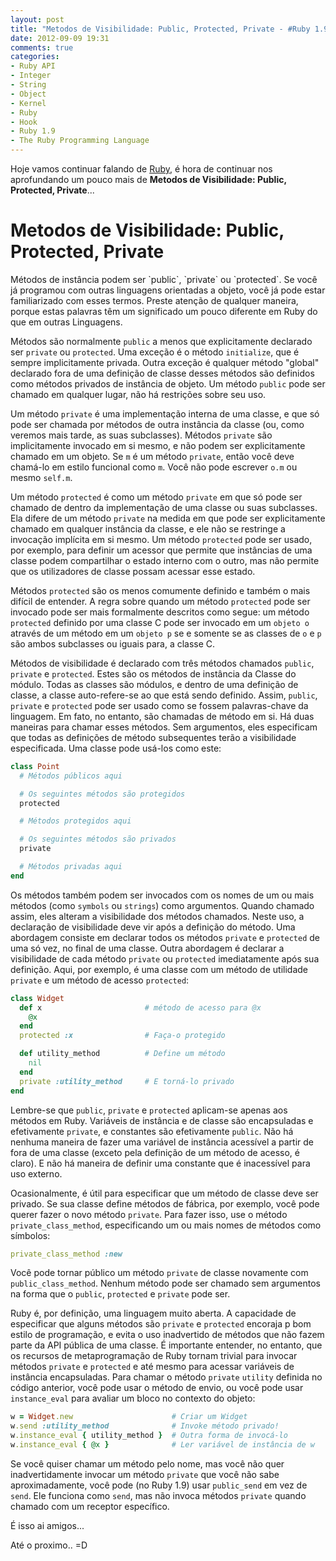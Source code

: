 ```yaml
---
layout: post
title: "Metodos de Visibilidade: Public, Protected, Private - #Ruby 1.9"
date: 2012-09-09 19:31
comments: true
categories: 
- Ruby API
- Integer
- String
- Object
- Kernel
- Ruby
- Hook
- Ruby 1.9
- The Ruby Programming Language
---
```


<p>Hoje vamos continuar falando de <a href="http://www.ruby-doc.org/core-1.9.2/">Ruby</a>, é hora de continuar nos aprofundando um pouco mais de
<b>Metodos de Visibilidade: Public, Protected, Private</b>...</p>

<h1>Metodos de Visibilidade: Public, Protected, Private</h1>
<!-- more -->
Métodos de instância podem ser `public`, `private` ou `protected`. Se você já programou com outras linguagens orientadas a objeto, você já pode estar
familiarizado com esses termos. Preste atenção de qualquer maneira, porque estas palavras têm um significado um pouco diferente em Ruby do que em
outras Linguagens.

Métodos são normalmente `public` a menos que explicitamente declarado ser `private` ou `protected`. Uma exceção é o método `initialize`, que é sempre
implicitamente privada. Outra exceção é qualquer método "global" declarado fora de uma definição de classe desses métodos são definidos como métodos 
privados de instância de objeto. Um método `public` pode ser chamado em qualquer lugar, não há restrições sobre seu uso.

Um método `private` é uma implementação interna de uma classe, e que só pode ser chamada por métodos de outra instância da classe (ou, como veremos
mais tarde, as suas subclasses). Métodos `private` são implicitamente invocado em si mesmo, e não podem ser explicitamente chamado em um objeto. Se `m` 
é um método `private`, então você deve chamá-lo em estilo funcional como `m`. Você não pode escrever `o.m` ou mesmo `self.m`.

Um método `protected` é como um método `private` em que só pode ser chamado de dentro da implementação de uma classe ou suas subclasses. Ela difere de
um método `private` na medida em que pode ser explicitamente chamado em qualquer instância da classe, e ele não se restringe a invocação implícita em
si mesmo. Um método `protected` pode ser usado, por exemplo, para definir um acessor que permite que instâncias de uma classe podem compartilhar o
estado interno com o outro, mas não permite que os utilizadores de classe possam acessar esse estado.

Métodos `protected` são os menos comumente definido e também o mais difícil de entender. A regra sobre quando um método `protected` pode ser invocado
pode ser mais formalmente descritos como segue: um método `protected` definido por uma classe C pode ser invocado em um `objeto o` através de um método
em um `objeto p` se e somente se as classes de `o` e `p` são ambos subclasses ou iguais para, a classe C.

Métodos de visibilidade é declarado com três métodos chamados `public`, `private` e `protected`. Estes são os métodos de instância da Classe do módulo. 
Todas as classes são módulos, e dentro de uma definição de classe, a classe auto-refere-se ao que está sendo definido. Assim, `public`, `private` e
`protected` pode ser usado como se fossem palavras-chave da linguagem. Em fato, no entanto, são chamadas de método em si. Há duas maneiras para chamar
esses métodos. Sem argumentos, eles especificam que todas as definições de método subsequentes terão a visibilidade especificada. Uma classe pode
usá-los como este:

``` ruby Visibilidade de Metodos
class Point
  # Métodos públicos aqui

  # Os seguintes métodos são protegidos
  protected

  # Métodos protegidos aqui

  # Os seguintes métodos são privados
  private

  # Métodos privadas aqui
end
```

Os métodos também podem ser invocados com os nomes de um ou mais métodos (como `symbols` ou `strings`) como argumentos. Quando chamado assim, eles
alteram a visibilidade dos métodos chamados. Neste uso, a declaração de visibilidade deve vir após a definição do método. Uma abordagem consiste em
declarar todos os métodos `private` e `protected` de uma só vez, no final de uma classe. Outra abordagem é declarar a visibilidade de cada método
`private` ou `protected` imediatamente após sua definição. Aqui, por exemplo, é uma classe com um método de utilidade `private` e um método de acesso
`protected`:

``` ruby Visibilidade de Metodos
class Widget
  def x                       # método de acesso para @x
    @x
  end
  protected :x                # Faça-o protegido

  def utility_method          # Define um método
    nil
  end
  private :utility_method     # E torná-lo privado
end
```

Lembre-se que `public`, `private` e `protected` aplicam-se apenas aos métodos em Ruby. Variáveis de instância e de classe são encapsuladas e 
efetivamente `private`, e constantes são efetivamente `public`. Não há nenhuma maneira de fazer uma variável de instância acessível a partir de fora de
uma classe (exceto pela definição de um método de acesso, é claro). E não há maneira de definir uma constante que é inacessível para uso externo.

Ocasionalmente, é útil para especificar que um método de classe deve ser privado. Se sua classe define métodos de fábrica, por exemplo, você pode
querer fazer o novo método `private`. Para fazer isso, use o método `private_class_method`, especificando um ou mais nomes de métodos como símbolos:

``` ruby private_class_method
private_class_method :new
```

Você pode tornar público um método `private` de classe novamente com `public_class_method`. Nenhum método pode ser chamado sem argumentos na forma que
o `public`, `protected` e `private` pode ser.

Ruby é, por definição, uma linguagem muito aberta. A capacidade de especificar que alguns métodos são `private` e `protected` encoraja p bom estilo de
programação, e evita o uso inadvertido de métodos que não fazem parte da API pública de uma classe. É importante entender, no entanto, que os recursos
de metaprogramação de Ruby tornam trivial para invocar métodos `private` e `protected` e até mesmo para acessar variáveis de instância encapsuladas.
Para chamar o método `private` `utility` definida no código anterior, você pode usar o método de envio, ou você pode usar `instance_eval` para avaliar
um bloco no contexto do objeto:

``` ruby instance_eval
w = Widget.new                      # Criar um Widget
w.send :utility_method              # Invoke método privado!
w.instance_eval { utility_method }  # Outra forma de invocá-lo
w.instance_eval { @x }              # Ler variável de instância de w
```

Se você quiser chamar um método pelo nome, mas você não quer inadvertidamente invocar um método `private` que você não sabe aproximadamente, você pode
(no Ruby 1.9) usar `public_send` em vez de `send`. Ele funciona como `send`, mas não invoca métodos `private` quando chamado com um receptor
específico.

É isso ai amigos...

Até o proximo.. =D

